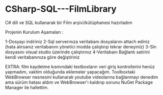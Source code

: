 # CSharp-SQL---FilmLibrary
C# dili ve SQL kullanarak bir Film arşivi/kütüphanesi hazırladım

Projenin Kurulum Aşamaları : 

1-Dosyayı indiriniz 
2-Sql serverınıza veritabanı dosyalarını attach ediniz (hata alırsanız veritabanını yönetici modda çalıştırıp tekrar deneyiniz) 
3-Sln dosyasını visual studio üzerinde çalıştırınız 
4-Veritabanı Bağlantı satirini kendi veritabanınıza göre değiştiriniz 

EXTRA:
film kaydetme kısmındaki textboxların veri giriş kontrollerini henüz yapmadım, vaktim olduğunda eklemeler yapacağım. Toolboxtaki WebBrowser nesnesini kullanarak youtube videolarına bağlanmayı denedim ama sürüm hatası aldım ve WebBrowser'ı kaldırıp sorunu NuGet Package Manager ile hallettim. 
